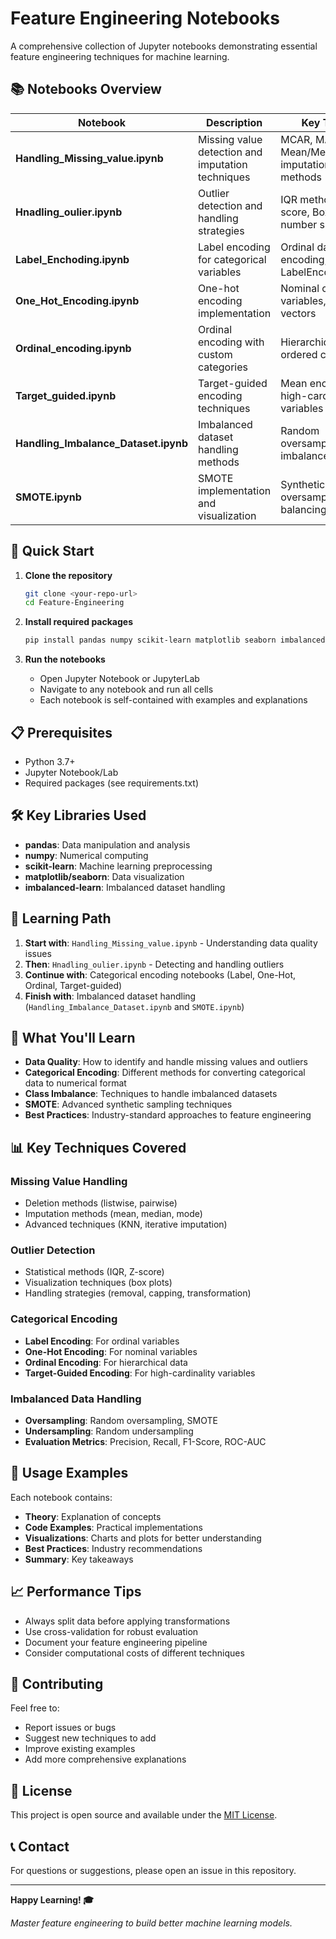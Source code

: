 # Feature Engineering Notebooks

A comprehensive collection of Jupyter notebooks demonstrating essential feature engineering techniques for machine learning.

## 📚 Notebooks Overview

| Notebook | Description | Key Topics |
|----------|-------------|------------|
| **Handling_Missing_value.ipynb** | Missing value detection and imputation techniques | MCAR, MAR, MNAR, Mean/Median/Mode imputation, Deletion methods |
| **Hnadling_oulier.ipynb** | Outlier detection and handling strategies | IQR method, Z-score, Box plots, 5-number summary |
| **Label_Enchoding.ipynb** | Label encoding for categorical variables | Ordinal data encoding, sklearn LabelEncoder |
| **One_Hot_Encoding.ipynb** | One-hot encoding implementation | Nominal categorical variables, binary vectors |
| **Ordinal_encoding.ipynb** | Ordinal encoding with custom categories | Hierarchical data, ordered categories |
| **Target_guided.ipynb** | Target-guided encoding techniques | Mean encoding, high-cardinality variables |
| **Handling_Imbalance_Dataset.ipynb** | Imbalanced dataset handling methods | Random oversampling, class imbalance solutions |
| **SMOTE.ipynb** | SMOTE implementation and visualization | Synthetic minority oversampling, class balancing |

## 🚀 Quick Start

1. **Clone the repository**
   ```bash
   git clone <your-repo-url>
   cd Feature-Engineering
   ```

2. **Install required packages**
   ```bash
   pip install pandas numpy scikit-learn matplotlib seaborn imbalanced-learn
   ```

3. **Run the notebooks**
   - Open Jupyter Notebook or JupyterLab
   - Navigate to any notebook and run all cells
   - Each notebook is self-contained with examples and explanations

## 📋 Prerequisites

- Python 3.7+
- Jupyter Notebook/Lab
- Required packages (see requirements.txt)

## 🛠️ Key Libraries Used

- **pandas**: Data manipulation and analysis
- **numpy**: Numerical computing
- **scikit-learn**: Machine learning preprocessing
- **matplotlib/seaborn**: Data visualization
- **imbalanced-learn**: Imbalanced dataset handling

## 📖 Learning Path

1. **Start with**: `Handling_Missing_value.ipynb` - Understanding data quality issues
2. **Then**: `Hnadling_oulier.ipynb` - Detecting and handling outliers
3. **Continue with**: Categorical encoding notebooks (Label, One-Hot, Ordinal, Target-guided)
4. **Finish with**: Imbalanced dataset handling (`Handling_Imbalance_Dataset.ipynb` and `SMOTE.ipynb`)

## 🎯 What You'll Learn

- **Data Quality**: How to identify and handle missing values and outliers
- **Categorical Encoding**: Different methods for converting categorical data to numerical format
- **Class Imbalance**: Techniques to handle imbalanced datasets
- **SMOTE**: Advanced synthetic sampling techniques
- **Best Practices**: Industry-standard approaches to feature engineering

## 📊 Key Techniques Covered

### Missing Value Handling
- Deletion methods (listwise, pairwise)
- Imputation methods (mean, median, mode)
- Advanced techniques (KNN, iterative imputation)

### Outlier Detection
- Statistical methods (IQR, Z-score)
- Visualization techniques (box plots)
- Handling strategies (removal, capping, transformation)

### Categorical Encoding
- **Label Encoding**: For ordinal variables
- **One-Hot Encoding**: For nominal variables
- **Ordinal Encoding**: For hierarchical data
- **Target-Guided Encoding**: For high-cardinality variables

### Imbalanced Data Handling
- **Oversampling**: Random oversampling, SMOTE
- **Undersampling**: Random undersampling
- **Evaluation Metrics**: Precision, Recall, F1-Score, ROC-AUC

## 🔧 Usage Examples

Each notebook contains:
- **Theory**: Explanation of concepts
- **Code Examples**: Practical implementations
- **Visualizations**: Charts and plots for better understanding
- **Best Practices**: Industry recommendations
- **Summary**: Key takeaways

## 📈 Performance Tips

- Always split data before applying transformations
- Use cross-validation for robust evaluation
- Document your feature engineering pipeline
- Consider computational costs of different techniques

## 🤝 Contributing

Feel free to:
- Report issues or bugs
- Suggest new techniques to add
- Improve existing examples
- Add more comprehensive explanations

## 📄 License

This project is open source and available under the [MIT License](LICENSE).

## 📞 Contact

For questions or suggestions, please open an issue in this repository.

---

**Happy Learning! 🎓**

*Master feature engineering to build better machine learning models.*

